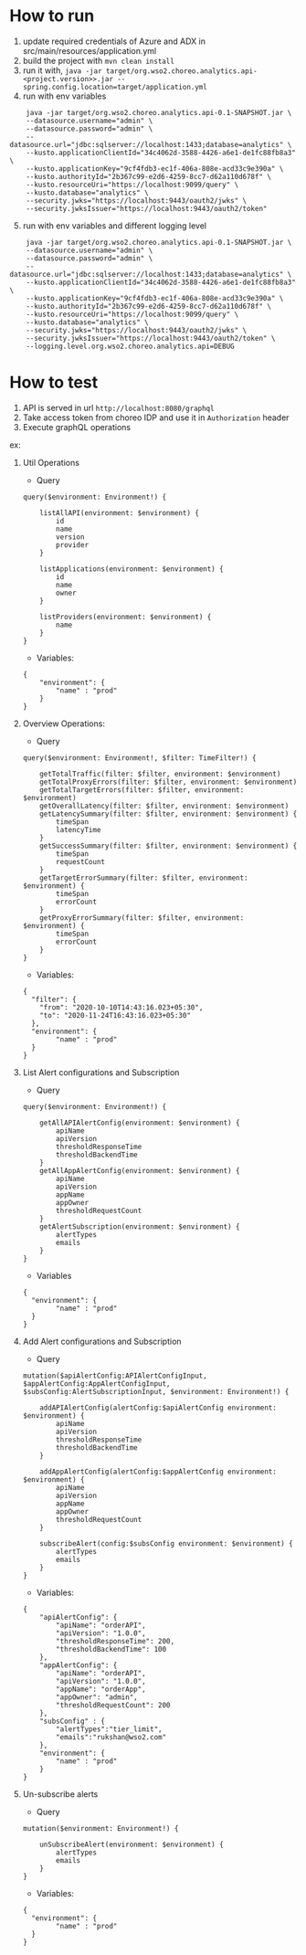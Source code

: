 # How to run
1. update required credentials of Azure and ADX in src/main/resources/application.yml
2. build the project with `mvn clean install`
3. run it with, `java -jar target/org.wso2.choreo.analytics.api-<project.version>>.jar --spring.config.location=target/application.yml`
4. run with env variables
```
    java -jar target/org.wso2.choreo.analytics.api-0.1-SNAPSHOT.jar \
    --datasource.username="admin" \
    --datasource.password="admin" \
    --datasource.url="jdbc:sqlserver://localhost:1433;database=analytics" \
    --kusto.applicationClientId="34c4062d-3588-4426-a6e1-de1fc88fb8a3" \
    --kusto.applicationKey="9cf4fdb3-ec1f-406a-808e-acd33c9e390a" \
    --kusto.authorityId="2b367c99-e2d6-4259-8cc7-d62a110d678f" \
    --kusto.resourceUri="https://localhost:9099/query" \
    --kusto.database="analytics" \
    --security.jwks="https://localhost:9443/oauth2/jwks" \
    --security.jwksIssuer="https://localhost:9443/oauth2/token"
```    
5. run with env variables and different logging level
```
    java -jar target/org.wso2.choreo.analytics.api-0.1-SNAPSHOT.jar \
    --datasource.username="admin" \
    --datasource.password="admin" \
    --datasource.url="jdbc:sqlserver://localhost:1433;database=analytics" \
    --kusto.applicationClientId="34c4062d-3588-4426-a6e1-de1fc88fb8a3" \
    --kusto.applicationKey="9cf4fdb3-ec1f-406a-808e-acd33c9e390a" \
    --kusto.authorityId="2b367c99-e2d6-4259-8cc7-d62a110d678f" \
    --kusto.resourceUri="https://localhost:9099/query" \
    --kusto.database="analytics" \
    --security.jwks="https://localhost:9443/oauth2/jwks" \
    --security.jwksIssuer="https://localhost:9443/oauth2/token" \
    --logging.level.org.wso2.choreo.analytics.api=DEBUG
```  


# How to test
1. API is served in url `http://localhost:8080/graphql`
2. Take access token from choreo IDP and use it in `Authorization` header
3. Execute graphQL operations

ex:
1. Util Operations
    - Query 
    ```
    query($environment: Environment!) {
    
        listAllAPI(environment: $environment) {
            id
            name
            version
            provider
        }
    
        listApplications(environment: $environment) {
            id
            name
            owner
        }
    
        listProviders(environment: $environment) {
            name
        }
    }   
    ```
    
    - Variables:
    ```
    {
        "environment": {
            "name" : "prod"
        }
    }
    ```


1. Overview Operations:
    - Query
    ```
    query($environment: Environment!, $filter: TimeFilter!) {
    
        getTotalTraffic(filter: $filter, environment: $environment)
        getTotalProxyErrors(filter: $filter, environment: $environment)
        getTotalTargetErrors(filter: $filter, environment: $environment)
        getOverallLatency(filter: $filter, environment: $environment)
        getLatencySummary(filter: $filter, environment: $environment) {
            timeSpan
            latencyTime
        }
        getSuccessSummary(filter: $filter, environment: $environment) {
            timeSpan
            requestCount
        }
        getTargetErrorSummary(filter: $filter, environment: $environment) {
            timeSpan
            errorCount
        }
        getProxyErrorSummary(filter: $filter, environment: $environment) {
            timeSpan
            errorCount
        }
    }   
    ```
  
    - Variables:
    ```
    {
      "filter": {
        "from": "2020-10-10T14:43:16.023+05:30",
        "to": "2020-11-24T16:43:16.023+05:30"
      },
      "environment": {
            "name" : "prod"
      }
    }
    ```

1. List Alert configurations and Subscription
    - Query
    ```
    query($environment: Environment!) {
    
        getAllAPIAlertConfig(environment: $environment) {
            apiName
            apiVersion
            thresholdResponseTime
            thresholdBackendTime
        }
        getAllAppAlertConfig(environment: $environment) {
            apiName
            apiVersion
            appName
            appOwner
            thresholdRequestCount
        }
        getAlertSubscription(environment: $environment) {
            alertTypes
            emails
        }
    }
    ```

    - Variables
    ```
    {
      "environment": {
            "name" : "prod"
      }
    }
    ```

1. Add Alert configurations and Subscription
    - Query
    ```
    mutation($apiAlertConfig:APIAlertConfigInput, $appAlertConfig:AppAlertConfigInput, $subsConfig:AlertSubscriptionInput, $environment: Environment!) {
    
        addAPIAlertConfig(alertConfig:$apiAlertConfig environment: $environment) {
            apiName
            apiVersion
            thresholdResponseTime
            thresholdBackendTime
        }
        
        addAppAlertConfig(alertConfig:$appAlertConfig environment: $environment) {
            apiName
            apiVersion
            appName
            appOwner
            thresholdRequestCount
        }
    
        subscribeAlert(config:$subsConfig environment: $environment) {
            alertTypes
            emails
        }
    }
    ```
    
    - Variables:
    ```
    {
        "apiAlertConfig": {
            "apiName": "orderAPI",
            "apiVersion": "1.0.0",
            "thresholdResponseTime": 200,
            "thresholdBackendTime": 100
        },
        "appAlertConfig": {
            "apiName": "orderAPI",
            "apiVersion": "1.0.0",
            "appName": "orderApp",
            "appOwner": "admin",
            "thresholdRequestCount": 200
        },
        "subsConfig" : {
            "alertTypes":"tier_limit",
            "emails":"rukshan@wso2.com"
        },
        "environment": {
            "name" : "prod"
        }
    }
    ```

1. Un-subscribe alerts
    - Query
    ```
    mutation($environment: Environment!) {
    
        unSubscribeAlert(environment: $environment) {
            alertTypes
            emails
        }
    }
    ```
    
    - Variables:
    ```
    {
      "environment": {
            "name" : "prod"
      }
    }
    ```


